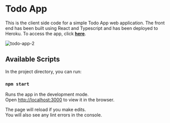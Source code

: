 # Todo App

This is the client side code for a simple Todo App web application. The front end has been built using React and Typescript and has been deployed to Heroku. To access the app, click **[here](https://intense-lowlands-11377.herokuapp.com/)**.


![todo-app-2](https://user-images.githubusercontent.com/28160364/192612175-88d868d4-6643-4651-98b2-b22d4719946d.PNG)

## Available Scripts

In the project directory, you can run:

### `npm start`

Runs the app in the development mode.\
Open [http://localhost:3000](http://localhost:3000) to view it in the browser.

The page will reload if you make edits.\
You will also see any lint errors in the console.


